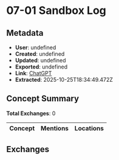# **07-01 Sandbox Log**

## Metadata

- **User**: undefined
- **Created**: undefined
- **Updated**: undefined
- **Exported**: undefined
- **Link**: [ChatGPT](undefined)
- **Extracted**: 2025-10-25T18:34:49.472Z

## Concept Summary

**Total Exchanges**: 0

| Concept | Mentions | Locations |
|---------|----------|----------|

## Exchanges

